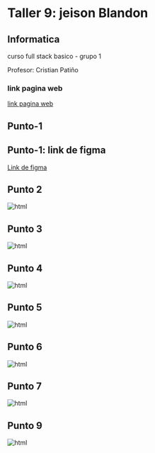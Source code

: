 <h1>Taller 9: jeison Blandon</h1>

<h2>Informatica</h2>
<p>curso full stack basico - grupo 1</p>
<p>Profesor: Cristian Patiño</p>

<h3>link pagina web</h3>
<a href="https://jblandoncuesta.github.io/Taller-9-full-stack/" target="_blank">link pagina web</a>

<h2>Punto-1</h2>

<h2>Punto-1: link de figma</h2>

<a href ="https://www.figma.com/file/naafusz2zMKF41nVH3hZdG/jeison-blandon?type=design&node-id=0%3A1&t=S4otvnlKvmC0yubd-1" >Link de figma</a>

<h2>Punto 2</h2>
<img src="./public/images/html.png" alt="html">

<h2>Punto 3</h2>
<img src="./public/images/css.png" alt="html">

<h2>Punto 4</h2>
<img src="./public/images/punto4 html.png" alt="html">

<h2>Punto 5</h2>
<img src="./public/images/punto 5.png" alt="html">

<h2>Punto 6</h2>
<img src="./public/images/punto 6.png" alt="html">

<h2>Punto 7</h2>
<img src="./public/images/punto 7.png" alt="html">

<h2>Punto 9</h2>
<img src="./public/images/punto 9.png" alt="html">
